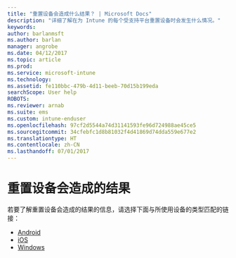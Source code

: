 ```yaml
---
title: "重置设备会造成什么结果？ | Microsoft Docs"
description: "详细了解在为 Intune 的每个受支持平台重置设备时会发生什么情况。"
keywords: 
author: barlanmsft
ms.author: barlan
manager: angrobe
ms.date: 04/12/2017
ms.topic: article
ms.prod: 
ms.service: microsoft-intune
ms.technology: 
ms.assetid: fe110bbc-479b-4d11-beeb-70d15b199eda
searchScope: User help
ROBOTS: 
ms.reviewer: arnab
ms.suite: ems
ms.custom: intune-enduser
ms.openlocfilehash: 97cf2d5544a74d31141593fe96d724988ae45ce5
ms.sourcegitcommit: 34cfebfc1d8b81032f4d41869d74dda559e677e2
ms.translationtype: HT
ms.contentlocale: zh-CN
ms.lasthandoff: 07/01/2017
---
```

# <a name="what-happens-if-you-reset-your-device"></a>重置设备会造成的结果

若要了解重置设备会造成的结果的信息，请选择下面与所使用设备的类型匹配的链接：

- [Android](what-happens-if-you-reset-your-device-using-the-company-portal-android.md)
- [iOS](what-happens-if-you-reset-your-device-using-the-company-portal-ios.md)
- [Windows](what-happens-if-you-reset-your-device-using-the-company-portal-windows.md)
